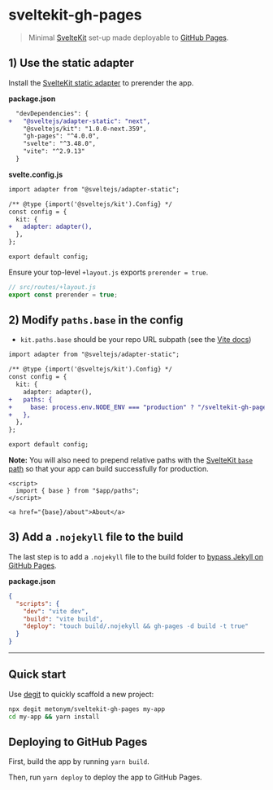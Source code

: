 # sveltekit-gh-pages

> Minimal [SvelteKit](https://kit.svelte.dev/) set-up made deployable to [GitHub Pages](https://metonym.github.io/sveltekit-gh-pages/).

## 1) Use the static adapter

Install the [SvelteKit static adapter](https://github.com/sveltejs/kit/tree/master/packages/adapter-static) to prerender the app.

**package.json**

```diff
  "devDependencies": {
+   "@sveltejs/adapter-static": "next",
    "@sveltejs/kit": "1.0.0-next.359",
    "gh-pages": "^4.0.0",
    "svelte": "^3.48.0",
    "vite": "^2.9.13"
  }
```

**svelte.config.js**

```diff
import adapter from "@sveltejs/adapter-static";

/** @type {import('@sveltejs/kit').Config} */
const config = {
  kit: {
+   adapter: adapter(),
  },
};

export default config;

```

Ensure your top-level `+layout.js` exports `prerender = true`.

```js
// src/routes/+layout.js
export const prerender = true;
```

## 2) Modify `paths.base` in the config

- `kit.paths.base` should be your repo URL subpath (see the [Vite docs](https://vitejs.dev/guide/static-deploy.html#github-pages))

```diff
import adapter from "@sveltejs/adapter-static";

/** @type {import('@sveltejs/kit').Config} */
const config = {
  kit: {
    adapter: adapter(),
+   paths: {
+     base: process.env.NODE_ENV === "production" ? "/sveltekit-gh-pages" : "",
+   },
  },
};

export default config;

```

**Note:** You will also need to prepend relative paths with the [SvelteKit `base` path](https://kit.svelte.dev/docs/modules#$app-paths) so that your app can build successfully for production.

```svelte
<script>
  import { base } from "$app/paths";
</script>

<a href="{base}/about">About</a>
```

## 3) Add a `.nojekyll` file to the build

The last step is to add a `.nojekyll` file to the build folder to [bypass Jekyll on GitHub Pages](https://github.blog/2009-12-29-bypassing-jekyll-on-github-pages/).

**package.json**

```json
{
  "scripts": {
    "dev": "vite dev",
    "build": "vite build",
    "deploy": "touch build/.nojekyll && gh-pages -d build -t true"
  }
}
```

---

## Quick start

Use [degit](https://github.com/Rich-Harris/degit) to quickly scaffold a new project:

```sh
npx degit metonym/sveltekit-gh-pages my-app
cd my-app && yarn install
```

## Deploying to GitHub Pages

First, build the app by running `yarn build`.

Then, run `yarn deploy` to deploy the app to GitHub Pages.
